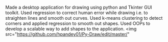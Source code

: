 Made a desktop application for drawing using python and Tkinter GUI toolkit.
Used regression to correct human error while drawing i.e. to straighten lines and smooth out curves.
Used k-means clustering to detect corners and applied regression to smooth out shapes.
Used OOPs to develop a scalable way to add shapes to the application.
<img src="https://github.com/hpandey01/Py-Draw/edit/master/"
